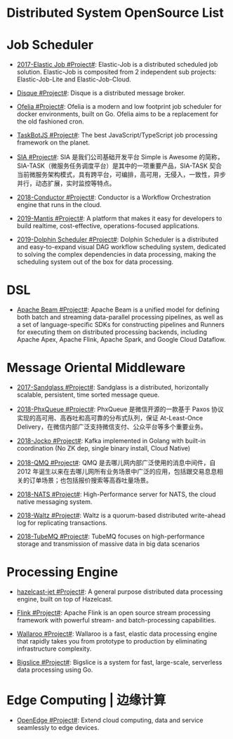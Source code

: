 # Distributed System OpenSource List

# Job Scheduler

- [2017-Elastic Job #Project#](https://github.com/elasticjob/elastic-job-lite): Elastic-Job is a distributed scheduled job solution. Elastic-Job is composited from 2 independent sub projects: Elastic-Job-Lite and Elastic-Job-Cloud.

- [Disque #Project#](https://github.com/antirez/disque): Disque is a distributed message broker.

- [Ofelia #Project#](https://github.com/mcuadros/ofelia): Ofelia is a modern and low footprint job scheduler for docker environments, built on Go. Ofelia aims to be a replacement for the old fashioned cron.

- [TaskBotJS #Project#](https://github.com/eropple/taskbotjs): The best JavaScript/TypeScript job processing framework on the planet.

- [SIA #Project#](https://github.com/siaorg/sia-task): SIA 是我们公司基础开发平台 Simple is Awesome 的简称，SIA-TASK（微服务任务调度平台）是其中的一项重要产品，SIA-TASK 契合当前微服务架构模式，具有跨平台，可编排，高可用，无侵入，一致性，异步并行，动态扩展，实时监控等特点。

- [2018-Conductor #Project#](https://netflix.github.io/conductor/): Conductor is a Workflow Orchestration engine that runs in the cloud.

- [2019-Mantis #Project#](https://github.com/netflix/mantis/): A platform that makes it easy for developers to build realtime, cost-effective, operations-focused applications.

- [2019-Dolphin Scheduler #Project#](https://github.com/apache/incubator-dolphinscheduler): Dolphin Scheduler is a distributed and easy-to-expand visual DAG workflow scheduling system, dedicated to solving the complex dependencies in data processing, making the scheduling system out of the box for data processing.

# DSL

- [Apache Beam #Project#](https://github.com/apache/beam): Apache Beam is a unified model for defining both batch and streaming data-parallel processing pipelines, as well as a set of language-specific SDKs for constructing pipelines and Runners for executing them on distributed processing backends, including Apache Apex, Apache Flink, Apache Spark, and Google Cloud Dataflow.

# Message Oriental Middleware

- [2017-Sandglass #Project#](https://github.com/celrenheit/sandglass): Sandglass is a distributed, horizontally scalable, persistent, time sorted message queue.

- [2018-PhxQueue #Project#](https://github.com/Tencent/phxqueue): PhxQueue 是微信开源的一款基于 Paxos 协议实现的高可用、高吞吐和高可靠的分布式队列，保证 At-Least-Once Delivery，在微信内部广泛支持微信支付、公众平台等多个重要业务。

- [2018-Jocko #Project#](https://github.com/travisjeffery/jocko): Kafka implemented in Golang with built-in coordination (No ZK dep, single binary install, Cloud Native)

- [2018-QMQ #Project#](https://github.com/qunarcorp/qmq): QMQ 是去哪儿网内部广泛使用的消息中间件，自 2012 年诞生以来在去哪儿网所有业务场景中广泛的应用，包括跟交易息息相关的订单场景；也包括报价搜索等高吞吐量场景。

- [2018-NATS #Project#](https://github.com/nats-io/nats-server): High-Performance server for NATS, the cloud native messaging system.

- [2018-Waltz #Project#](https://github.com/wepay/waltz): Waltz is a quorum-based distributed write-ahead log for replicating transactions.

- [2018-TubeMQ #Project#](https://github.com/Tencent/TubeMQ): TubeMQ focuses on high-performance storage and transmission of massive data in big data scenarios

# Processing Engine

- [hazelcast-jet #Project#](https://github.com/hazelcast/hazelcast-jet): A general purpose distributed data processing engine, built on top of Hazelcast.

- [Flink #Project#](https://github.com/apache/flink): Apache Flink is an open source stream processing framework with powerful stream- and batch-processing capabilities.

- [Wallaroo #Project#](https://github.com/wallaroolabs/wallaroo): Wallaroo is a fast, elastic data processing engine that rapidly takes you from prototype to production by eliminating infrastructure complexity.

- [Bigslice #Project#](https://bigslice.io): Bigslice is a system for fast, large-scale, serverless data processing using Go.

# Edge Computing | 边缘计算

- [OpenEdge #Project#](https://github.com/baidu/openedge): Extend cloud computing, data and service seamlessly to edge devices.
